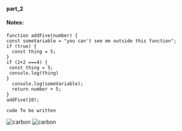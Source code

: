 #### part_2
#### Notes:                    

```
function addFive(number) {
const someVariable = "you can't see me outside this function";
if (true) {
  const thing = 5;
}
if (2+2 ===4) {
 const thing = 5;
 console.log(thing)
}
  console.log(someVariable);
  return number + 5;
}
addFive(10);
```

```
code To be written
```

![carbon](https://github.com/user-attachments/assets/525ac470-ab43-467f-b9a2-abde601f917e)
![carbon](https://github.com/user-attachments/assets/cedbc6b6-d690-4fc0-b371-9a5356504f72)

